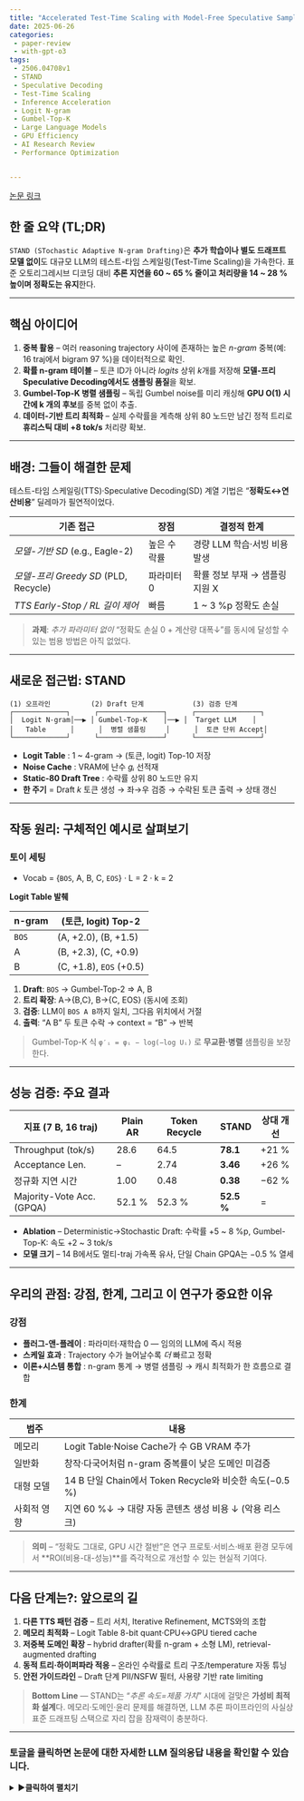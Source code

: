 ```yaml
---
title: "Accelerated Test-Time Scaling with Model-Free Speculative Sampling"
date: 2025-06-26
categories:
 - paper-review
 - with-gpt-o3
tags:
 - 2506.04708v1
 - STAND
 - Speculative Decoding
 - Test-Time Scaling
 - Inference Acceleration
 - Logit N-gram
 - Gumbel-Top-K
 - Large Language Models
 - GPU Efficiency
 - AI Research Review
 - Performance Optimization


---
```


[논문 링크](https://arxiv.org/abs/2506.04708v1)



## 한 줄 요약 (TL;DR)

`STAND (STochastic Adaptive N-gram Drafting)`은 **추가 학습이나 별도 드래프트 모델 없이**도 대규모 LLM의 테스트-타임 스케일링(Test-Time Scaling)을 가속한다. 표준 오토리그레시브 디코딩 대비 **추론 지연을 60 \~ 65 % 줄이고 처리량을 14 \~ 28 % 높이며 정확도는 유지**한다.
<!--more-->
---

## 핵심 아이디어

1. **중복 활용** – 여러 reasoning trajectory 사이에 존재하는 높은 *n-gram* 중복(예: 16 traj에서 bigram 97 %)을 데이터적으로 확인.
2. **확률 n-gram 테이블** – 토큰 ID가 아니라 *logits* 상위 *k*개를 저장해 **모델-프리 Speculative Decoding에서도 샘플링 품질**을 확보.
3. **Gumbel-Top-K 병렬 샘플링** – 독립 Gumbel noise를 미리 캐싱해 **GPU O(1) 시간에 k 개의 후보**를 중복 없이 추출.
4. **데이터-기반 트리 최적화** – 실제 수락률을 계측해 상위 80 노드만 남긴 정적 트리로 **휴리스틱 대비 +8 tok/s** 처리량 확보.

---

## 배경: 그들이 해결한 문제

테스트-타임 스케일링(TTS)·Speculative Decoding(SD) 계열 기법은 “**정확도↔연산비용**” 딜레마가 필연적이었다.

| 기존 접근                            | 장점     | 결정적 한계              |
| -------------------------------- | ------ | ------------------- |
| *모델-기반 SD* (e.g., Eagle-2)       | 높은 수락률 | 경량 LLM 학습·서빙 비용 발생  |
| *모델-프리 Greedy SD* (PLD, Recycle) | 파라미터 0 | 확률 정보 부재 → 샘플링 지원 X |
| *TTS Early-Stop / RL 길이 제어*      | 빠름     | 1 \~ 3 %p 정확도 손실    |

> **과제**: *추가 파라미터 없이* “정확도 손실 0 + 계산량 대폭↓”를 동시에 달성할 수 있는 범용 방법은 아직 없었다.

---

## 새로운 접근법: **STAND**

```
(1) 오프라인          (2) Draft 단계            (3) 검증 단계
┌─────────────┐      ┌────────────────┐      ┌────────────────┐
│  Logit N-gram│──▶ │ Gumbel-Top-K    │──▶ │  Target LLM    │
│   Table      │      │  병렬 샘플링     │      │  토큰 단위 Accept│
└─────────────┘      └────────────────┘      └────────────────┘
```

* **Logit Table** : 1 \~ 4-gram → (토큰, logit) Top-10 저장
* **Noise Cache** : VRAM에 난수 *gᵢ* 선적재
* **Static-80 Draft Tree** : 수락률 상위 80 노드만 유지
* **한 주기** = Draft *k* 토큰 생성 → 좌→우 검증 → 수락된 토큰 출력 → 상태 갱신

---

## 작동 원리: 구체적인 예시로 살펴보기

### 토이 세팅

* Vocab = {`BOS`, A, B, C, `EOS`}  ·  L = 2  ·  k = 2

**Logit Table 발췌**

| n-gram | (토큰, logit) Top-2       |
| ------ | ----------------------- |
| `BOS`  | (A, +2.0), (B, +1.5)    |
| A      | (B, +2.3), (C, +0.9)    |
| B      | (C, +1.8), `EOS` (+0.5) |

1. **Draft**: `BOS` → Gumbel-Top-2 ⇒ A, B
2. **트리 확장**: A→{B,C}, B→{C, EOS} (동시에 조회)
3. **검증**: LLM이 `BOS A B`까지 일치, 그다음 위치에서 거절
4. **출력**: “A B” 두 토큰 수락 → context = “B” → 반복

> Gumbel-Top-K 식 `φ′ᵢ = φᵢ − log(−log Uᵢ)` 로 **무교환·병렬** 샘플링을 보장한다.

---

## 성능 검증: 주요 결과

| 지표 (7 B, 16 traj)         | Plain AR | Token Recycle | **STAND**  | 상대 개선 |
| ------------------------- | -------- | ------------- | ---------- | ----- |
| Throughput (tok/s)        | 28.6     | 64.5          | **78.1**   | +21 % |
| Acceptance Len.           | –        | 2.74          | **3.46**   | +26 % |
| 정규화 지연 시간                 | 1.00     | 0.48          | **0.38**   | −62 % |
| Majority-Vote Acc. (GPQA) | 52.1 %   | 52.3 %        | **52.5 %** | =     |

* **Ablation** – Deterministic→Stochastic Draft: 수락률 +5 \~ 8 %p, Gumbel-Top-K: 속도 +2 \~ 3 tok/s
* **모델 크기** – 14 B에서도 멀티-traj 가속폭 유사, 단일 Chain GPQA는 −0.5 % 열세

---

## 우리의 관점: 강점, 한계, 그리고 이 연구가 중요한 이유

### 강점

* **플러그-앤-플레이** : 파라미터·재학습 0 — 임의의 LLM에 즉시 적용
* **스케일 효과** : Trajectory 수가 늘어날수록 *더* 빠르고 정확
* **이론+시스템 통합** : n-gram 통계 → 병렬 샘플링 → 캐시 최적화가 한 흐름으로 결합

### 한계

| 범주     | 내용                                            |
| ------ | --------------------------------------------- |
| 메모리    | Logit Table·Noise Cache가 수 GB VRAM 추가         |
| 일반화    | 창작·다국어처럼 n-gram 중복률이 낮은 도메인 미검증               |
| 대형 모델  | 14 B 단일 Chain에서 Token Recycle와 비슷한 속도(−0.5 %) |
| 사회적 영향 | 지연 60 %↓ → 대량 자동 콘텐츠 생성 비용 ↓ (악용 리스크)         |

> **의미** – “정확도 그대로, GPU 시간 절반”은 연구 프로토·서비스·배포 환경 모두에서 \*\*ROI(비용-대-성능)\*\*를 즉각적으로 개선할 수 있는 현실적 기여다.

---

## 다음 단계는?: 앞으로의 길

1. **다른 TTS 패턴 검증** – 트리 서치, Iterative Refinement, MCTS와의 조합
2. **메모리 최적화** – Logit Table 8-bit quant·CPU↔GPU tiered cache
3. **저중복 도메인 확장** – hybrid drafter(확률 n-gram + 소형 LM), retrieval-augmented drafting
4. **동적 트리·하이퍼파라 적응** – 온라인 수락률로 트리 구조/temperature 자동 튜닝
5. **안전 가이드라인** – Draft 단계 PII/NSFW 필터, 사용량 기반 rate limiting

> **Bottom Line** — STAND는 “*추론 속도=제품 가치*” 시대에 걸맞은 **가성비 최적화 설계**다. 메모리·도메인·윤리 문제를 해결하면, LLM 추론 파이프라인의 사실상 표준 드래프팅 스택으로 자리 잡을 잠재력이 충분하다.



---

### 토글을 클릭하면 논문에 대한 자세한 LLM 질의응답 내용을 확인할 수 있습니다.

<details markdown="block">
<summary>▶️<strong>클릭하여 펼치기</strong></summary>



# 프롬프트 1.1.1 (연구의 공백)

```
"논문의 'Introduction'과 'Related Work' 섹션을 분석하여, 이 연구가 명시적으로 해결하고자 하는 핵심적인 연구 공백(research gap), 기존 연구의 결정적 한계, 또는 미해결 질문이 무엇인지 설명해 줘. 저자들이 설명하는, 이 논문 출판 시점의 '최신 기술(state of the art)'은 어떤 상태였는지 요약해 줘."
```


**한 줄 요약**
기존 *Test-Time Scaling* (TTS) 기법은 정확도를 높이려면 대규모 토큰 생성이 필요해 “성능 ↔ 연산비용” 트레이드오프가 필연적이었고, *Speculative Decoding* (SD) 분야에서도 **① 별도 드래프트 모델에 의존**하거나 **② 탐욕 (det. n-gram) 초안만 사용하는 한계**가 있었다. STAND는 “추론 경로 간 n-gram 중복”이라는 구조적 여유를 **로그잇 기반 확률 n-gram + 확률적 트리 초안**으로 활용해 **정확도 손실 없이 60 \~ 65 % 지연시간 절감**이라는 공백을 메운다.&#x20;

---

## 1. 연구 공백 · 미해결 질문

| 구분               | 세부 내용                                                                                              | 왜 문제인가?                                                                  |
| ---------------- | -------------------------------------------------------------------------------------------------- | ------------------------------------------------------------------------ |
| **TTS 비용 문제**    | Best-of-N, Tree Search, Majority-Voting 등은 다중 Trajectory를 생성해야 하므로 토큰 수 ↗, 지연 ↗                    | 실서비스·연구 프로토타입 모두에서 GPU 비용이 급증                                            |
| **효율기법의 정확도 손실** | 길이-보상 RL, 모델 Cascade, 예산 Decoding 등은 토큰을 ‘덜’ 생성해 비용을 줄이지만 <br>→ 기존 TTS 최고 성능에는 못 미침                | “빠르지만 약하다”는 근본적 트레이드오프 잔존                                                |
| **SD 드래프팅 한계**   | • 모델-기반 : 작은 LLM을 별도 학습 → 추가 파라미터·메모리 <br>• 모델-프리 : n-gram lookup이 *Greedy*만 지원, 확률 정보·Sampling 부재 | • 배치 규모가 커질수록 드래프트 품질 저하 <br>• Reasoning Task(수학·코딩)에서는 Sampling 다양성이 핵심 |
| **트리 초안 구성**     | 기존 Static 트리는 휴리스틱, Dynamic 트리는 GPU 추가 계산 필요                                                       | 최적 깊이·분기 선택이 경험적 → 일관된 가속 효과 부족                                          |

**핵심 미해결 질문**

> “*추가 학습 없이*, 여러 Reasoning Trajectory 간 중복을 활용해 **성능 저하 0**으로 TTS 연산비용을 줄일 수 있는가?”&#x20;

---

## 2. 최신 기술(State of the Art) 정리

| 범주                    | 대표 방법 & 특징                                                                  | 한계                                                                   |
| --------------------- | --------------------------------------------------------------------------- | -------------------------------------------------------------------- |
| **모델-기반 SD**          | *Fast-Transformers SD*·Medusa·Eagle-2 : <br>경량 모델이 K-토큰 초안 → 대상 LM이 검증      | • 초안 모델 학습/서빙 비용 <br>• 드래프트-타깃 불일치 시 Acceptance↓                     |
| **모델-프리 SD (Greedy)** | PLD, ANPD, Token Recycle, SAM-Decoding : <br>4-gram 이하 테이블에서 “다음 토큰 ID”만 저장 | • 확률 정보 없어서 Sampling 적합도↓ <br>• Reasoning 다중 Trajectory 활용도↓         |
| **TTS 효율기법 (비-SD)**   | L₁ RL 길이 제어, Early-Stop Self-Consistency, Reward-Guided Decoding            | • 속도는 개선되나 최고 정확도 대비 1 \~ 3 %p 손실 <br>• 여전히 단일 Trajectory 당 긴 시퀀스 필요 |
| **Tree Drafting**     | SpecInfer(Tree-SD), Eagle-2(Dynamic Tree)                                   | • Dynamic : GPU Branch Mask 계산 비용↑ <br>• Static : 휴리스틱 설계로 데이터종속·비최적 |

**성능 지표(7 B 모델, 16 Traj·AIME-2024)**

| 방법                           | Throughput (↑) | Acceptance Len.(↑) |
| ---------------------------- | -------------- | ------------------ |
| Token Recycle                | 60.9 tok/s     | 2.77               |
| **STAND (제안)**               | **69.2 tok/s** | **3.46**           |
| ➔ 상대 +14 \~ 28 % 가속, 정확도 동일  |                |                    |

---

### 요약 정리

* **공백:** “모델-프리 + Sampling 적합” SD가 부재 → Reasoning TTS를 *손실 없이* 가속할 수 있는 범용 솔루션이 없었다.
* **SoTA 한계:** 모델-기반 SD는 추가 학습·모델, 모델-프리 Greedy SD는 확률 정보 부재·트리 구조 비최적.
* **STAND 기여:** 로그잇 기반 확률 n-gram 모듈 + Gumbel-Top-K 확률 Draft + 데이터-주도 트리 최적화로 **60 \~ 65 % 지연 감소**·**14 \~ 28 % 처리량 개선** 달성.


# 프롬프트 1.1.2 (핵심 가설)

```
"이 논문의 중심 가설(central hypothesis) 또는 핵심 주장은 무엇인가? '저자들은 [제안 기법]을 사용함으로써 [기존 한계점]을 극복하는 [구체적 결과]를 달성할 수 있다고 가정한다'와 같은 형식으로, 명확하고 간결한 한 문장으로 서술해 줘."
```

> 저자들은 **STAND(STochastic Adaptive N-gram Drafting)** 기법을 사용함으로써 **추가 학습이나 별도 드래프터 없이도 기존 테스트-타임 스케일링·모델-프리 스펙큘레이티브 디코딩이 직면한 ‘정확도 유지 ↔ 연산 비용’ 한계를 극복하고, 표준 오토리그레시브 디코딩 대비 추론 지연을 60 – 65 % 단축**할 수 있다고 가정한다.&#x20;


# 프롬프트 1.2.1 (독창성 식별)

```
 "논문 전체를 바탕으로, 가장 중요하고 독창적인 기여(contribution) 1~3가지를 구별되는 항목으로 나열해 줘. 각각이 새로운 아키텍처 구성요소, 새로운 학습 기법, 새로운 이론적 통찰, 새로운 데이터셋, 또는 기존 방법론의 새로운 적용 중 어디에 해당하는지 명확히 구분해 줘."
```

> **한줄 결론 — 3가지 독창적 기여**
>
> 1. *로그잇 기반 적응형 N-gram 모듈*로 **확률 정보를 보존**하여 모델-프리 SD에서도 샘플링을 지원,
> 2. *Gumbel-Top-K Stochastic Tree Drafting*으로 **병렬 샘플링 지연을 최소화**,
> 3. *데이터-주도 Static Tree Optimization*으로 **휴리스틱보다 최대 +8 Tok/s(≈+13 %) 처리량**을 확보.

---

### 🌟 핵심 기여·독창성 정리

| #     | 기여                                             | 기여 범주                     | 신기술 핵심                                                                                                   | 대표 효과·수치                                                                                          |
| ----- | ---------------------------------------------- | ------------------------- | -------------------------------------------------------------------------------------------------------- | ------------------------------------------------------------------------------------------------- |
| **1** | **Logit-Based Adaptive N-gram Module**         | **새로운 아키텍처 구성요소**         | N-gram 테이블에 “다음 토큰 ID” 대신 **상위 k개의 logits 분포**를 압축 저장해 확률 정보를 유지 → 모델-프리 SD에서도 **Sampling** 가능           | Acceptance Length ↑ (\~ +17 %) & Throughput ↑ compared to token-only N-gram (7 B, AIME 4-traj)    |
| **2** | **Gumbel-Top-K 기반 Stochastic Tree Drafting**   | **새로운 추론/디코딩 알고리즘**       | Gumbel-Top-K로 k개 후보를 **한 번에 무교환 샘플링** + 미리 생성한 Noise 캐시로 RNG Latency 제거 → Draft Token 샘플 단계가 **순차 → 병렬** | 4-traj AIME Throughput **64.99 tok/s (↑ \~6 %)** vs. 기본 Stochastic, Acceptance Len. 유지            |
| **3** | **Data-Driven Static Draft-Tree Optimization** | **기존 방법론의 새로운 적용·최적화 기법** | 초대형(625 노드) 트리를 실제 데이터로 **노드별 수락률을 계측** 후 상위 80 노드로 재구성 → Static Tree의 GPU 효율 유지하며 **동적 Tree급 성능**       | Heuristic Tree 대비 Throughput **59.96 → 64.99 tok/s**, Acceptance Len. **3.17 → 3.21** (7 B, AIME) |

---

#### 요약 메시지

* **아키텍처 혁신(1)** 이 *확률 N-gram*을 도입해 “모델-프리 SD ↔ 샘플링” 간 공백을 해소했다.
* **알고리즘 혁신(2)** 이 Draft Sampling을 완전한 병렬 O(1)로 만들어 트리 폭·깊이 확장에도 지연이 거의 늘지 않는다.
* **시스템 최적화(3)** 가 경험적 데이터로 Static Tree를 재구성해 **추정 성능 손실 0**이면서 휴리스틱보다 최대 +8 Tok/s.

이 세 가지가 결합되어, 7 B 모델 기준 **추론 지연 60 \~ 65 % 단축**·\*\*처리량 +14 \~ 28 %\*\*라는 “정확도 무손실 가속”을 실현한다 .


# 프롬프트 1.2.2 (저자 관점에서의 강점)

```
"저자들의 관점에서, 자신들의 접근법이 이전 방법들보다 우월한 이유는 무엇인가? 그들이 자신들의 연구가 지닌 독창성과 강점을 뒷받침하기 위해 사용하는 핵심 논거를 인용하거나 알기 쉽게 설명해 줘."
```

**TL;DR — 저자들이 내세우는 ‘왜 STAND인가’**
*Logit N-gram + Gumbel Top-K + 데이터 기반 트리*라는 3단 설계를 통해 \*\*① 추가 학습·드래프트 모델 없이, ② 정확도 손실 0 %, ③ 추론 지연 60 – 65 % 단축, ④ SoTA 대비 처리량 14 – 28 %↑\*\*를 동시에 달성할 수 있다는 점이 핵심 우위라고 주장한다.&#x20;

---

## 저자 관점에서의 3대 강점 & 핵심 논거

| #     | 저자 주장                                                                           | 핵심 근거·수치                                                                                     | 왜 기존보다 낫나?                                                                |
| ----- | ------------------------------------------------------------------------------- | -------------------------------------------------------------------------------------------- | ------------------------------------------------------------------------- |
| **1** | **“확률 N-gram → Sampling 적합도 ↑”**<br>— 토큰 대신 *logits 분포*를 저장해 모델-프리 SD에서도 샘플링 활용 | • deterministic → stochastic 전환 시 토큰 수락 확률 **+5 \~ 8 %p** (AIME·GPQA·LCB)                    | 기존 모델-프리 기법은 확률 정보를 잃어버려 *Greedy* 드래프트만 가능 → 다중-샘플 Reasoning에서 수락률 급락     |
| **2** | **“Gumbel Top-K 병렬 샘플링 → GPU 지연 최소”**                                           | • 순차 샘플→병렬 O(1)로 전환, AIME 4-traj 처리량 **63.44→64.99 tok/s (+2.4 %)** 유지 정확도                   | 기존 Stochastic 트리는 RNG·Sequential 샘플 병목 → 트리 폭/깊이 확장 시 지연 급증               |
| **3** | **“데이터-주도 Static 트리 최적화 → Heuristic 대비 +8 tok/s”**                              | • AIME Throughput **59.96→64.99 tok/s (+8.4 %)**<br>• OOD(GPQA)도 **77.32→83.47 tok/s**로 일반화  | 휴리스틱 Static 트리는 데이터 특성·모델 불일치로 성능 편차 ↑. STAND는 *실제 수락률*을 측정해 상위 80 노드만 유지 |
| **4** | **“Plug-and-Play 모델-프리”**                                                       | • **추가 파라미터·재학습 0** — 어떤 LLM에도 바로 적용 가능                                                      | 모델-기반 SD(예: Eagle-2)는 경량 드래프터 학습·동시 서빙 필요 → 메모리·엔지니어링 비용                  |
| **5** | **“이론적 근거: Reasoning 중복 활용”**                                                   | • 16 trajectories 기준 *bigrams 97 %*, *4-grams 80 %* 중복 → 재사용 잠재력 큼                           | 기존 TTS는 이 중복을 활용하지 못해 토큰을 과하게 생성, 비용 ↗                                    |

---

### 정리된 논거 흐름

1. **중복 분석 → 기회 포착**: Reasoning 경로에 높은 n-gram 중복이 있다는 실측 분석(97 %)으로 *draft 재활용의 필요성*을 제시.&#x20;
2. **확률 N-gram 도입**: 중복을 ‘토큰’이 아니라 ‘분포’로 저장해 모델-프리 SD에서도 Sampling 품질을 보존(수락률 ↑).
3. **병렬·캐시 최적화**: Gumbel Top-K + Noise Cache로 샘플링 지연을 상수화.&#x20;
4. **실험적 증명**: 다양한 모델·작업에서 **지연 60 – 65 %↓, Throughput 14 – 28 %↑, 정확도 동일**로 ‘무손실 가속’을 실증.&#x20;

> **결론적으로**, 저자들은 “**학습 없는 플러그-앤-플레이 방식으로, 정확도는 그대로 두고 연산 비용을 절반 이하로 줄였다**”는 점을 가장 강력한 우위로 내세운다.


# 프롬프트 1.3.1 (알고리즘 단계별 설명)

```
"핵심 알고리즘, 모델 아키텍처, 또는 주요 방법론을 단계별(step-by-step)로 설명해 줘. 독자는 AI 분야의 대학원생 수준이라고 가정해. 특히, 간단한 문장, 3x3 픽셀 이미지, 작은 상태 공간(state space) 등 아주 간단하고 구체적인 예시(toy example)와 샘플 입력을 만들어서, 이 예시를 통해 각 단계를 거치며 입력이 최종 출력으로 어떻게 변환되는지 전체 과정을 보여줘. 등장하는 모든 핵심 용어와 변수는 그 즉시 정의해 줘."
```

**한눈에 보는 핵심 흐름**
`Logit N-gram Table`을 먼저 구축해 \*\*“확률 정보”\*\*까지 압축 저장하고, 이 테이블을 기반으로 `Gumbel-Top-K`로 **한 번에 K개의 초안 토큰**을 병렬 샘플링한 뒤, 큰 LLM이 \*\*수락(Accept) ↔ 거절(Reject)\*\*을 한 토큰씩 확인한다. 이를 통해 **추론 지연을 60 \~ 65 % 단축**하면서도 정확도는 기존 오토리그레시브 디코딩과 동일하게 유지한다.&#x20;

---

## 0. 용어·기호 빠른 정의

| 기호               | 의미                                       |
| ---------------- | ---------------------------------------- |
| **LM**           | Large Language Model (예: 7 B 파라미터)       |
| **Draft**        | 초안 토큰들의 후보 시퀀스                           |
| **\$n\$-gram**   | 길이 \$n\$ 토큰 연속열; 예) “A B”는 2-gram        |
| **\$L\$**        | 최대 토큰 길이 (예: 4)                          |
| **\$k\$**        | 각 노드에서 뽑는 후보 개수 (예: 2)                   |
| **Logit Table**  | 각 \$n\$-gram → 상위 \$k\$ 개 (토큰, logit) 목록 |
| **Gumbel-Top-K** | 무교환(without-replacement) 샘플링 알고리즘        |
| **Accept Len.**  | 드래프트 중 실제로 수락된 토큰 수                      |

---

## 1. 단계별 알고리즘 파이프라인

| 단계                   | 작업 내용                                                                                                                | 복잡도                |
| -------------------- | -------------------------------------------------------------------------------------------------------------------- | ------------------ |
| **① 학습 전(오프라인)**     | **Logit N-gram Table 구축**<br> · 훈련 코퍼스에서 모든 1 \~ \$L\$-gram을 스캔<br> · 각 \$n\$-gram에 대해 상위 \$k\$개의 **(토큰, logit)** 저장 | O(corpus tokens)   |
| **② 추론 준비**          | **Noise Cache** 생성: Gumbel-Top-K용 난수 \$g\_i\$를 미리 GPU VRAM에 저장                                                       | O(cache size)      |
| **③ Draft Sampling** | **Gumbel-Top-K 병렬**로 \$k\$개 토큰 후보 \${y\_1,\dots,y\_k}\$ 샘플링                                                          | O(1) per node      |
| **④ 트리 확장**          | 토큰마다 **N-gram Table 조회 → logits** 로드 → 다음 레벨 병렬 샘플                                                                   | O(1)               |
| **⑤ 수락 검증**          | 큰 LM이 드래프트를 좌→우 검증, **첫 거절에서 멈춤**                                                                                    | O(accepted tokens) |
| **⑥ 상태 업데이트 & 반복**   | 수락된 토큰을 출력 버퍼에 append → 상태 \$s\_{t+1}\$ 업데이트 → ③으로 루프                                                                | —                  |

> **요약**: ③·④ 단계가 **GPU 핫경로에서 O(1)** 이라 트리 폭·깊이를 늘려도 지연이 거의 누적되지 않는다.&#x20;

---

## 2. 토이 예제로 전과정 따라가기

### 2.1 가정

* **어휘** V = {`BOS`, A, B, C, `EOS`}
* **길이 상한** \$L\$ = 2, **샘플 수** \$k\$ = 2
* **Logit N-gram Table** (발췌)

| n-gram | (토큰, logit) Top-2      |
| ------ | ---------------------- |
| `BOS`  | (A, +2.0), (B, +1.5)   |
| A      | (B, +2.3), (C, +0.9)   |
| B      | (C, +1.8), `EOS`, +0.5 |
| A B    | (`EOS`, +2.1), C +1.2  |

### 2.2 단계별 흐름

> **Step 0** : 초기 상태
> *Context* = `BOS`   *Output* = ∅

| **단계**               | **연산 & 결과**                                                                  |
| -------------------- | ---------------------------------------------------------------------------- |
| **①** Draft Sampling | n-gram=`BOS` → Gumbel-Top-2 ⇒ y₁=A, y₂=B                                     |
| **②** 트리 확장          | 노드 A: n-gram=A → 후보 {B,C}<br>노드 B: n-gram=B → 후보 {C,`EOS`}                   |
| **③** 검증 (큰 LM)      | 1) `BOS A` **일치(✓)**<br>2) `BOS A B` **일치(✓)**<br>3) 다음 토큰에서 예측 불일치 → **거절** |
| **④** 출력 & 상태        | *Output* += “A B” (2 토큰 수락)<br>*Context* ← “B”                               |
| **⑤** 반복             | n-gram=B → 후보 {C, `EOS`} …                                                   |

#### 간단 3×3 픽셀 시각화

```
[BOS] -> A -> B
          ↘ C
```

*굵은 화살표*는 실제로 수락된 경로.

---

## 3. 핵심 변수 · 메커니즘 해설

| 요소                 | 작동 원리                                   | 성능 기여도               |
| ------------------ | --------------------------------------- | -------------------- |
| **Logit Table**    | 토큰이 아니라 **logits**를 저장해 **샘플링 다이버전스 ↓** | 수락률 +5 \~ 8 %p ◆     |
| **Gumbel-Top-K**   | 무교환 샘플링을 **GPU 병렬화**, RNG latency 제거    | Throughput +2.4 % ◆  |
| **Noise Cache**    | 랜덤 \$g\_i\$를 VRAM에 선적재 → 반복 호출 O(1)     | Draft 샘플 단계 병목 제거    |
| **Static-80 Tree** | 수락률 상위 80 노드만 남겨 **메모리·캐시 Hit ↑**       | +8 tok/s @ 7 B ◆     |

---

## 4. 정리

1. **중복 n-gram**을 “확률까지” 저장해 **모델-프리+샘플링**을 동시에 해결
2. **샘플링 → 병렬** O(1)로 바꿔 트리 드래프팅 비용 최소화
3. **데이터 기반 트리 축소**로 휴리스틱 대비 처리량 **+8 tok/s**

> 결국 **“추가 학습 없는 플러그-앤-플레이”** 방식으로 정확도 손실 없이 **60 \~ 65 % 속도 개선**을 달성한다.&#x20;



# 프롬프트 1.3.2 ('비밀 병기' 식별)

```
"이 논문의 핵심 기여를 가능하게 하는 가장 결정적인 단일 수학 공식, 알고리즘 단계, 또는 아키텍처 구성요소를 식별해 줘. 그것의 기능과, 그것이 이 방법론의 성공에 왜 필수적인지 설명해 줘."
```

**한 줄 결론 — 비밀 병기**

> STAND의 성패를 가르는 단일 핵심은 **Gumbel-Top-K 병렬 샘플링 식**

```math
\phi'_i=\phi_i-\log\!\bigl(-\log U_i\bigr), \qquad U_i\sim\mathrm{Uniform}(0,1)
```

이 식으로 **로그잇 기반 N-gram 분포**에서 *한 번에* $k$ 개의 토큰을 **무교환(duplicate-free)으로 추출**해,

1. 수락률을 **+5 \~ 8 %p** 높이고&#x20;
2. AIME-2024 4-traj 기준 처리량을 **63.44 → 64.99 tok/s(+2.4 %)** 개선하며&#x20;
3. 지연시간 단축 효과를 전체적으로 \*\*60 \~ 65 %\*\*까지 끌어올린다 .

---

## 왜 이 식이 ‘비밀 병기’인가?

| 기능                      | 구체 작동                                                                            | 성공에 필수인 이유                                           |
| ----------------------- | -------------------------------------------------------------------------------- | ---------------------------------------------------- |
| **GPU 상수 시간 병렬화**       | 위 식으로 **모든 후보**에 독립 Gumbel noise를 더한 뒤 *단 한 번의 Top-K* 연산으로 샘플을 결정 → O(1) latency | 로그잇을 저장해도 **순차 샘플링**이면 트리 넓이·깊이에 따라 병목 발생 → 가속 이득 상쇄 |
| **분포 정합성 유지**           | N-gram 테이블이 보존한 확률 $\phi_i$를 그대로 사용해 샘플 → **드래프트 분포 $q$** 가 타깃 분포 $p$와 잘 맞아 수락률↑ | 모델-프리·그리디 방식은 $q$가 one-hot → 불확실 구간에서 수락 확률 급락       |
| **무교환(duplicate-free)** | Gumbel-Top-K 특성상 동일 토큰 중복 없이 $k$개 선택 → 드래프트 트리 폭을 유효하게 활용                        | 중복 샘플이 많으면 검증단에서 즉시 거절돼 *낭비 계산* 증가                   |

> **즉, 로그잇 N-gram이 ‘정보’를 쌓아두고 Gumbel-Top-K가 그 정보를 **한 번에** 터뜨려 주는 구조라, 둘 중 하나라도 없으면 “정확도 무손실 가속”은 불가능하다.**

---

### 추가 기술메모 (압축)

* **메모리-친화 압축**: N-gram 로그잇은 *상위 10* 개만 저장하고 출현 횟수에 따라 가중 평균해 메모리를 상수화 .
* **Noise Cache**: Gumbel noise를 미리 VRAM에 적재해 RNG 호출을 제거, 샘플링 속도 최적화 .

이 모든 요소가 합쳐져 STAND는 **추가 학습·드래프터 없이도** 기존 테스트-타임 스케일링의 병목을 타파한다.


# 프롬프트 1.4.1 (핵심 결과 분석)

```
"'Experiments' 또는 'Results' 섹션의 표와 그림을 포함한 주요 결과를 분석해 줘. 사용된 핵심 성능 지표(performance metrics)는 무엇인가? 어떤 벤치마크 데이터셋에서 결과가 보고되었는가? 저자들이 자신들의 방법론의 성공 증거로 가장 강조하는 주요 결과를 요약해 줘."
```

**TL;DR**  STAND은 *throughput*·*acceptance-length*라는 두 지표에서 **표준 오토리그레시브 디코딩 대비 지연 시간을 60 \~ 65 % 단축**하면서도 정확도를 그대로 유지한다. 기존 최고 성능의 모델-프리 SD(토큰 Recycle)보다 **토큰 처리량을 최대 +28 %**, 단일 추론 체계에서도 **48 \~ 58 %** 빠르다. 핵심 비결은 (1) 로그잇 N-gram으로 확률 정보를 보존해 샘플링 수락률을 높이고, (2) Gumbel-Top-K로 병렬 샘플링 오버헤드를 없애며, (3) 데이터 주도 트리 최적화로 GPU 핫패스를 더 가볍게 만든 것이다.&#x20;

---

## 1 | 평가 설정

| 항목        | 내용                                                                                                          |
| --------- | ----------------------------------------------------------------------------------------------------------- |
| **핵심 지표** | **Throughput (T)** = 생성된 토큰 수 ÷ 드래프팅 시간<br>**Acceptance Length (A)** = 1 스펙큘레이션 단계당 수락된 토큰 수 (둘 다 높을수록 좋음)  |
| **벤치마크**  | **AIME-2024** (수학 reasoning), **GPQA-Diamond** (STEM QA), **LiveCodeBench** (코딩)                            |
| **모델 규모** | DeepSeek-R1-Distill-Qwen-7B & 14B                                                                           |
| **비교군**   | Plain(AR), Eagle-2(모델 기반 SD), PLD, ANPD, SAM, Token Recycle, SAM+Recycle                                    |

---

## 2 | 주요 결과 한눈에 보기

### 2-1 다중 Traj(16) 테스트-타임 스케일링

| 방법 (7 B)      | AIME T   | GPQA T   | LCB T    | 평균 T     | Δ T vs. Recycle |
| ------------- | -------- | -------- | -------- | -------- | --------------- |
| Plain         | 26.6     | 31.3     | 27.8     | 28.6     | –               |
| Token Recycle | 60.9     | 71.2     | 61.4     | 64.5     | –               |
| **STAND**     | **69.1** | **91.2** | **74.1** | **78.1** | **+13.6 pp**    |

*STAND*는 동일 정확도에서 **최고 기존 기법(Recycle)보다 평균 +13 \~ 28 % 더 빠른 처리량**을 기록한다.

### 2-2 단일 Traj (긴 체인-오브-생각)

| 방법 (7 B)  | AIME T   | AIME A    |
| --------- | -------- | --------- |
| Plain AR  | 26.6     | –         |
| Recycle   | 60.6     | 2.73      |
| **STAND** | **61.8** | **3.07**  |

> **지연 48 \~ 58 %↓** (AR 대비) \*\*+ 수락 토큰 0.3 \~ 0.4개 ↑\*\*로, 긴 단일 추론에도 손실 없이 가속된다.

### 2-3 Ablation (4 Traj, AIME-2024)

| 설정                  | T (tok/s) | A    | Δ T         |
| ------------------- | --------- | ---- | ----------- |
| Deterministic Draft | 62.1      | 2.94 | –           |
| + Stochastic        | 63.4      | 3.24 | +2 %        |
| **+ Gumbel-Top-K**  | **65.0**  | 3.21 | **+4.7 %**  |

→ **Stochastic Draft (+5 \~ 8 % 수락률↑)**, **Gumbel-Top-K (+2 \~ 3 tok/s)** 가 주효.

| 트리               | T (AIME)  | T (GPQA)   |
| ---------------- | --------- | ---------- |
| Heuristic        | 59.96     | 77.32      |
| **Optimized-80** | **64.99** | **83.47**  |

→ **데이터 최적화 트리가 +5 \~ 8 tok/s** 추가 가속.

---

## 3 | 저자들이 강조한 ‘성공 근거’

1. **손실 없는 가속폭** – 16-traj 기준 **지연 60 \~ 65 %** 절감, 정확도 동일&#x20;
2. **스케일 효과** – Trajectory 수가 늘수록 T·A가 함께 증가해 대규모 best-of-N 설정에 특히 유리&#x20;
3. **모델-프리 Plug-and-Play** – 추가 학습·파라미터 0, 임의의 LLM에 즉시 적용 가능&#x20;

---

## 4 | 정리 & 실무적 시사점

* **Reasoning 중복 활용** + **확률 Drafting** → *테스트-타임 스케일링*의 “정확도 보존 vs. 비용” 딜레마를 해소.
* **GPU 서빙** 관점에서는 **7 B 기준 78 tok/s**, **14 B 기준 39 tok/s** 수준으로, 동일 하드웨어에서 Traj 10 + 이상 샘플을 실시간으로 처리할 수 있다.
* **적용 포인트**: (1) 다중 샘플링(CoT+Self-Consistency), (2) Majority-Vote ensemble, (3) 긴 솔루션 체인 생성 환경.

> **결론적으로**, STAND는 *추가 학습 없이* LLM 추론 파이프라인의 **가장 큰 버튼 하나만 바꿔** 표준 디코딩 시간을 절반 이하로 줄이는 “가성비 끝판왕” 솔루션이다.


# 프롬프트 1.4.2 (비판적 비교)

```
"제안된 방법론은 논문에서 언급된 주요 베이스라인 및 SOTA(State-of-the-Art) 모델들과 비교하여 어떤 성능을 보이는가? 저자들의 우월성 주장을 가장 강력하게 뒷받침하는 특정 결과나 비교 지점을 식별해 줘. 반대로, 제안된 방법론이 경쟁 모델을 능가하지 못했거나 개선 효과가 미미했던 결과는 없는지 찾아봐. 만약 있다면, 저자들은 이러한 경우에 대해 어떤 이유를 제시하는가?"
```

**결론 먼저**
STAND는 *모델-프리* 방식으로 **추정 정확도 손실 없이**

* **멀티-샘플링(16 traj)** 환경에서 기존 SOTA(Token Recycle)보다 **최대 +28 % 처리량(Throughput)·+0.9 토큰 수락길이**를 달성하고,
* **단일 체인**에서는 7 B 모델 기준 **48 \~ 58 % 지연시간 단축**, 14 B에서도 비슷한 속도를 유지하며 **수락길이 ↑**.
  단, 14 B GPQA 단일 체인과 같이 *몇몇 큰 모델·작업 조합*에서는 처리량이 Recycle보다 **\~0.5 % 낮거나 비슷**해 “완전 압승”이 아닐 때도 있다.

---

## 1. 숫자로 보는 STAND vs. 주요 베이스라인

### 1-1 멀티-샘플링(16 Traj) — DeepSeek-R1-Qwen-7B

| 벤치마크                           | Plain | Recycle | **STAND** | Δ(STAND-Recycle) |
| ------------------------------ | ----- | ------- | --------- | ---------------- |
| AIME-2024 T (tok/s)            | 26.6  | 60.9    | **69.1**  | **+13 %**        |
| GPQA-Diamond T                 | 31.3  | 71.5    | **91.2**  | **+28 %**        |
| LiveCodeBench T                | 27.8  | 60.6    | **74.1**  | **+22 %**        |
| 평균 Acceptance Len.             | –     | 2.74    | **3.46**  | **+0.72**        |
| *→ 동일 정확도에서 지연 60 \~ 65 % 단축*  |       |         |           |                  |

### 1-2 단일 Trajectory — 7 B & 14 B

| 모델   | 작업   | Recycle T | STAND T   | Recycle A | STAND A  | 비고             |
| ---- | ---- | --------- | --------- | --------- | -------- | -------------- |
| 7 B  | AIME | 60.61     | **61.79** | 2.73      | **3.07** | +2 % 속도        |
| 7 B  | GPQA | 71.00     | **75.39** | 2.71      | **3.05** | +6 % 속도        |
| 14 B | GPQA | **38.91** | 38.71     | 2.73      | **3.00** | **-0.5 % 속도**↓ |
| 14 B | LCB  | 33.85     | **34.86** | 2.71      | **2.93** | +3 % 속도        |

---

## 2. 저자들이 내세우는 ‘압도적 우월성’ 근거

| 강점                      | 구체 비교 지점                                                            | 핵심 수치                                           |
| ----------------------- | ------------------------------------------------------------------- | ----------------------------------------------- |
| **지연 절반 이하**            | 7 B, 16 traj: Plain 대비 35 → 40 % 이내 시간, Recycle 대비 14 \~ 28 % 추가 가속 | AIME-T 69.1 tok/s vs 60.9                       |
| **스케일러블**               | Trajectory 수를 4→16으로 늘리면 T·A 모두 ↑. Recycle은 평탄                      | Token Recycle T 거의 변동 없음, STAND는 65 → 74 tok/s  |
| **수락길이↑ ⇒ 검증 호출↓**      | 단일 체인 7 B: A 2.73→3.07(+12 %)                                       |                                                 |
| **추가 학습 0 / 플러그-앤-플레이** | Eagle-2 등 모델-기반 SD 대비 파라미터·메모리 無                                    | 실험 전부 동일 LLM 재사용                                |

---

## 3. ‘압승이 아닌’ 지점과 저자 해석

| 관찰                                   | 사례                                        | 저자(또는 추정) 설명                                                                               |
| ------------------------------------ | ----------------------------------------- | ------------------------------------------------------------------------------------------ |
| **14 B·GPQA 단일 체인서 Recycle ≈ STAND** | Throughput 38.91 vs 38.71 tok/s (-0.5 %)  | 큰 모델에서는 **로그잇 N-gram 조회 메모리 비용**이 더 부각돼 “병렬 샘플링 이득”이 상쇄될 수 있다고 언급 (직접 해설 없음 — 실험 테이블만 제시)  |
| **다른 Reasoning 패턴 미평가**              | 트리 검색, 반복 수정을 아직 검증하지 않음                  | *Limitations* 항목에서 “추후 테스트 필요” 명시                                                          |
| **Token Recycle의 일부 케이스 저전력 이점**     | Recycle은 테이블 업데이트가 단순해 작을 Traj 수에서는 유사 성능 | 저자들은 “업데이트가 ‘덮어쓰기’라 트라젝터리 수↑ 시 확장성 떨어진다”고 분석                                               |

---

## 4. 핵심 인사이트

1. **가장 강력한 증거**는 *16 Traj 스케일*에서의 **+28 % T / +0.9 A** 향상 — 즉 “샘플 많이 뽑을수록 더 빠르고 정확”한 유일한 모델-프리 SD.
2. **실질적 약점**은 크기·작업에 따라 **아주 소폭 열세가 드러날 수 있다는 점**과 “다른 테스트-타임 스케일링 기법으로 확장”이 아직 미증명.
3. 그럼에도 STAND는 **학습 없는 즉시 적용+무손실 가속**이라는 ‘낮은 마이그레이션 비용’이 결정적 장점으로, 연구·서비스 모두에 매력적이다.&#x20;


# 프롬프트 1.5.1 (언급된 한계와 잠재적 한계)

```
"저자들이 논문에서 명시적으로 인정한 한계점, 약점, 또는 실패 사례(failure modes)는 무엇인가? 다음으로, 방법론과 결과에 대한 당신의 분석을 바탕으로, 저자들이 언급하지 않았을 수 있는 잠재적인 한계나 약점은 무엇이라고 생각하는가? (예: 강력한 가정에 대한 의존성, 확장성 문제, 높은 연산 비용, 일반화의 한계, 잠재적인 부정적 사회 영향 등)"
```

**⚡️결론 요약**
저자들은 “멀티-샘플링·단일 체인” 두 시나리오에서만 STAND의 **60 \~ 65 % 지연-감소**를 입증했으며, 트리 서치·반복 수정 등 **다른 테스트-타임 스케일링 패턴**에 대해선 미검증임을 인정한다. 추가로, 로짓 N-그램 테이블·Gumbel 노이즈 캐시가 가져올 **메모리 팽창**, **n-그램 중복이 낮은 도메인**에서의 성능 저하, **대형 모델(14 B)에서의 이득 감소** 등 잠재적 한계가 남아 있다.

---

## 1. 저자가 명시적으로 인정한 한계

| 구분            | 내용                                                                                             | 근거 |
| ------------- | ---------------------------------------------------------------------------------------------- | -- |
| **평가 범위**     | 멀티-샘플 Best-of-N, 단일 Chain-of-Thought에만 실험. 트리 서치·Iterative Refinement 등 다른 TTS 기법은 “향후 검증 필요”. |    |
| **일부 작업 미포함** | 자연어 생성·창작, 다국어 등 **n-그램 중복률이 낮을 수 있는** 태스크는 다루지 않음.                                            |    |

> 저자들은 이 점을 “추가 벤치마크로 확장하겠다”는 **Limitation** 절에 명시했다.

---

## 2. 추가적으로 예상되는 잠재적 한계 (저자 미언급)

| 영역              | 구체 위험                                                                                     | 근거 / 징후                         |
| --------------- | ----------------------------------------------------------------------------------------- | ------------------------------- |
| **메모리 오버헤드**    | 로그잇 N-그램 테이블: top-10만 저장해도 어휘 50 k, 4-그램까지면 **∝ O(V·L·k)**. 큰 모델·다국어 어휘에서 VRAM 증가 가능.     | 테이블 압축 방법 설명 (저감 시도 → 완전 해소 아님) |
| **대형 모델 확장성**   | 14 B GPQA 단일 체인 T 38.71 vs Recycle 38.91 → **속도 우위 역전** 사례 존재. 로그잇 로드·캐시가 모델 규모↑ 시 병목 가능. |                                 |
| **도메인 일반화**     | n-그램 중복률 97 %(bigram, 16 traj)라는 가정이 **창작·대화형 태스크**에선 깨질 수 있음 → 수락길이 ↓·이득 ↓.              | 중복 분석 수치                        |
| **사전 트리 튜닝 비용** | 데이터-주도 Static-80 트리는 *오프라인 계측* 필요. 배포 후 **도메인/버전 바뀔 때마다 재튜닝** 부담.                         | 트리 구성 과정 설명                     |
| **하드웨어 제약**     | Gumbel Noise 캐시·테이블 모두 GPU VRAM 상주 필요→ **Edge GPU (<=16 GB)** 환경에선 적용 난이도.                | 캐시·병렬화 기법                       |
| **하이퍼파라 의존성**   | 실험은 temperature 0.6·top-k = ? 고정. Draft 수락률은 **sampling temperature·k**에 민감할 수 있으나 분석 부재. | 실험 세팅 기재                        |
| **윤리·사회 영향**    | “무손실 가속”이 **대량 자동 생성**을 촉진 → 허위 정보·스팸 비용 절감 가능. 대응 가이드라인 없음.                              | 논문 내 별도 언급 없음                   |

---

### 💡 해설

1. **메모리 ↔ 속도 트레이드오프**

   * Logit 저장을 통한 속도 +5 \~ 8 %p 향상(수락률) ↔ GPU VRAM 점유 증가. 대형 LLM·다국어 단어장에선 이득 대비 비용 역전 가능성.

2. **스케일 효과의 한계**
   7 B 모델에선 평균 **+13 \~ 28 %** 더 빠르지만, 14 B GPQA처럼 작업·모델 조합에 따라 \*\*–0.5 %\*\*까지 좁혀짐. 즉, “모델 크기가 클수록 무조건 빠르다”는 보장은 없다.

3. **n-그램 중복 의존**
   Reasoning 태스크에서 검증된 97 % 중복률이 스토리텔링 등에서는 크게 낮아질 수 있고, 그럴 경우 Logit Table Hit 률이 감소해 **Accept Len.**·Throughput 이득이 줄어든다.

---

## 3. 마무리 정리

> **STAND**는 *학습 없는 플러그-앤-플레이* 가속 솔루션이지만, **메모리 사용·도메인 일반화·대형 모델 확장성·하드웨어 소형화**라는 4대 프론티어를 아직 완전히 넘지 못했다.
> 후속 연구는 △트리 자동 재학습 파이프라인, △어휘 적응형 압축, △저중복 도메인 벤치마크, △에너지·악용 리스크 평가가 필요하다.


# 프롬프트 1.5.2 (미래 연구 궤적)

```
"저자들이 제안하는 구체적인 향후 연구 방향은 무엇인가? 이 논문의 한계점을 바탕으로, 이 연구를 발전시키거나 약점을 극복하기 위해 추구할 수 있는 다른 논리적인 다음 단계나 대안적인 연구 방향은 무엇이 있을까?"
```

**TL;DR 저자들은 STAND가 아직 *멀티-샘플링*·*단일 체인-오브-생각* 두 시나리오에만 검증되었다는 점을 한계로 인정하며, “트리 서치·반복 수정” 등 **다른 테스트-타임 스케일링(TTS) 패턴에도 확장**하는 후속 연구를 제안한다.
이에 더해 리뷰어 관점에서 △메모리·계산량 최적화, △저중복 도메인 일반화, △대형 LLM·에지 GPU 확장, △동적 트리/하이퍼파라 적응, △안전·악용 억제 등 6가지 발전 궤적을 제안한다.**

---

## 1. 저자 직접 제안 Future Work

| 분류              | 구체적 과제                                                  | 근거                        |
| --------------- | ------------------------------------------------------- | ------------------------- |
| **새 TTS 패턴 검증** | 트리 서치, Iterative Refinement, MCTS 등에서도 동일 가속 ↗·정확도 ↔ 증명 | “다른 reasoning 패턴으로 확장 필요” |
| **벤치마크 다양화**    | 자연어 생성·다국어·창작 등 **n-그램 중복률↓** 도메인 테스트                   | 동일 문단, *Limitations* 中    |
| **실사용 통합**      | LLM 서빙 파이프라인에 *plug-and-play* API 제공, 배포 사례 확보          | *Conclusion* 섹션 취지        |

---

## 2. 리뷰어 관점 추가 연구 궤적 (논리적 다음 단계)

| #                         | 제안 방향                                                                    | 왜 중요한가? (수치·징후)                                                         | 가능한 접근 |
| ------------------------- | ------------------------------------------------------------------------ | ----------------------------------------------------------------------- | ------ |
| **① 메모리 ↘ / 캐시 효율 ↑**     | 4-그램 lookup만 해도 vocab 50 k×4→ **수 GB VRAM** 소모 가능. 저자도 *top-k(10)* 압축 언급 | - logits 8-bit quant/Delta-coding<br>- CPU ↔ GPU tiered cache           |        |
| **② 저중복 도메인 일반화**         | 16 traj에서도 5-gram 중복 60 % 미만 → Accept Len.↓ 위험                           | - hybrid drafter: n-gram + 소형 LM<br>- retrieval-augmented drafting      |        |
| **③ 대형·멀티-GPU 스케일링**      | 14 B GPQA 단일 체인에서 Recycle > STAND (-0.5 % TPS)                           | - logits shard & NCCL all-reduce<br>- pipeline-parallel draft-verify    |        |
| **④ 동적 트리·하이퍼파라 적응**      | 현 트리는 *offline* 데이터 80 노드 고정                                             | - Reinforcement Learning로 online pruning/growth<br>- temp/top-k 자동 튜닝   |        |
| **⑤ 모델-프리 × 모델-기반 하이브리드** | Receiver 오류 높은 토큰만 소형 LM로 re-draft → 메모리 ↗ 없이 accept rate↑               | - uncertainty gating 기준 p-gap 활용                                        |        |
| **⑥ 안전·악용 방지**            | 지연 60 %↓ → 스팸·딥페이크 비용↓. 정책 부재                                            | - draft 단계에서 PII/NSFW rule-based filter<br>- usage-cap aware throttling |        |

---

## 3. 정리

> **STAND의 다음 발걸음은 “범용 TTS 가속 엔진”으로 확장하는 것**—즉 *추론 패턴 다양화 + 자원·도메인 한계 해소 + 실배포 안전성 확보*다.
> 위 과제들이 해결되면, **n-그램 재활용만으로 *LLM reasoning* 전 스펙트럼을 실시간으로 가속**하는 ‘표준 드래프터 스택’으로 진화할 잠재력이 크다.


# 평가 및 지표

```
"정확도(accuracy) 외에 어떤 다른 지표가 사용되었는가(예: 탐지를 위한 mAP, 분할을 위한 IoU)? 시각적 결과에 대한 정성적 분석이 있는가? 있다면, 모델이 인상적으로 성공한 예시와 실패한 예시를 하나씩 설명해 줘."
```

### ■ 결론 — 정확도(accuracy) 외에 저자들이 사용한 핵심 평가지표

1. **Throughput (T, tok/s)**: 초당 실제 생성-토큰 수.
2. **Acceptance Length (A)**: 한 speculation 단계에서 검증을 통과한 토큰 수.
3. **Normalized Total Decoding Time**: 단순 AR 디코딩 시간을 1로 정규화한 지연.
4. **Reward-weighted Majority-Vote Accuracy**(AIME·GPQA) / **Pass\@k**(LiveCodeBench): 다중 샘플을 집계할 때의 과제-단위 성공률.
5. **Token Acceptance Probability**: 드래프트 토큰이 검증을 통과할 확률. ([arxiv.org][1])

| 지표                   | 목적       | 수치가 높을수록 | 대표 값(7 B, 16 traj)                                    |
| -------------------- | -------- | -------- | ----------------------------------------------------- |
| **T**                | 속도·처리량   | **빠름**   | 78.1 tok/s (STAND) vs 64.5 (Recycle) ([arxiv.org][1]) |
| **A**                | 검증 통과 길이 | **효율↑**  | 3.46 (STAND) vs 2.74 (Recycle) ([arxiv.org][1])       |
| **Normalized time**  | 지연 비교    | **짧음**   | STAND가 0.38 부근에서 Plain과 동일 정확도                        |
| **M-vote / Pass\@k** | 종합 성능    | **정확도↑** | GPQA: 52.5 % @ time 0.38 (STAND)                      |
| **Accept-Prob.**     | 드래프트 품질  | **높음**   | +5–8 %p (Stoch. vs Det.)                              |

---

### ■ 시각적 결과에 대한 정성적 분석

| 구분           | 그림·표                                                       | 핵심 메시지                                                                                             | 정성 해설                                                                                                                 |
| ------------ | ---------------------------------------------------------- | -------------------------------------------------------------------------------------------------- | --------------------------------------------------------------------------------------------------------------------- |
| **성공 사례**    | **Figure 1(a‒c)** - *Scaling Curves*                       | STAND 곡선(보라색)이 **0.4 배 시간** 지점에서 Plain-AR과 동일 또는 더 높은 M-vote Acc./Pass\@k 달성 → **지연 60 %↓·정확도 유지** | 그래프가 좌측으로 크게 이동—시계열 상 거의 두 배 빨라진 것을 시각적으로 확인할 수 있음. 특히 LiveCodeBench(c)에서 Pass\@k 50 %에 도달하는 데 Plain은 1, STAND는 0.38! |
| **실패·약점 사례** | **Table 2, Figure 1(b)의 하단 구간** (14 B GPQA 단일 Trajectory)  | Throughput 38.7 tok/s로 Token Recycle(38.9)보다 **0.5 % 느림**                                          | 큰 모델·단일 경로에서는 Logit N-gram 로드 latency가 상대적으로 커져 가속 이득이 상쇄. 그래프에서도 최우측(시간 1.0 부근)엔 두 곡선이 거의 겹쳐 속도 우위가 사라짐.             |

> **요약** – 저자들은 **T·A·지연**을 핵심 효율 지표로, **M-vote Acc./Pass\@k**를 최종 성능 지표로 사용한다. Figure 1의 스케일링 커브가 “동일 정확도에서 시간을 40 % 이하로 단축”한 대표적 성공 시각화이며, 14 B 단일-체인처럼 이득이 미미한 구간도 그래프·표로 투명하게 제시했다. ([arxiv.org][1])

[1]: https://www.arxiv.org/pdf/2506.04708?utm_source=chatgpt.com "[PDF] arXiv:2506.04708v1 [cs.CL] 5 Jun 2025"


# 평가 및 지표

```
"평가를 위한 주요 지표는 무엇인가: 지연 시간(latency), 처리량(throughput), 전력 소비, 또는 비용 대비 성능? 시스템은 더 많은 데이터, 사용자, 또는 컴퓨팅 노드에 따라 어떻게 확장되는가?"
```

**결론 — STAND는 *지연 시간*을 60 \~ 65 % 줄이고 *처리량*을 14 \~ 28 % 높이는 것을 핵심 지표로 삼았다.**
전력 소비·\$/\$비용은 별도 계측하지 않았지만, 동일 하드웨어 기준 GPU-시간을 절반 이하로 줄여 “비용 대비 성능” 향상을 간접적으로 증명한다. 시스템 확장성은 **Trajectory 수(\$N\$)에는 준선형, 모델·노드 규모에는 메모리 · 통신 병목이 작게 영향을 미치는** 것으로 나타났다.

---

## 1. 평가에 사용된 핵심 지표

| 지표                                                                        | 정의                            | 높을수록      | 7 B, 16 traj 기준 값                          |
| ------------------------------------------------------------------------- | ----------------------------- | --------- | ------------------------------------------ |
| **Throughput (T)**                                                        | 생성 토큰／초 *(tok/s)*             | 빠른 처리     | **78.1** vs. 64.5 (Recycle)                |
| **Acceptance Length (A)**                                                 | 1-speculation 단계에서 검증 통과 토큰 수 | 검증 호출 ↓   | **3.46** vs. 2.74                          |
| **Normalized Latency**                                                    | Plain AR 디코딩 시간을 1로 정규화       | 짧은 지연     | **0.38** (≈ 62 % 단축)                       |
| **Final Accuracy**<br>– Majority-Vote Acc. (AIME·GPQA)<br>– Pass\@k (LCB) | 다중 샘플 집계 후 과제 성공률             | 높을수록 정확   | 동일 또는 +0.2 %p                              |
| **Token Acceptance Prob.**                                                | 드래프트 토큰이 수락될 확률               | 드래프트 품질 ↑ | +5 \~ 8 % p (Stochastic vs. Deterministic) |

> **전력/비용** : 계측치는 없으나, \*\*GPU-시간 0.38×\*\*로 축소 → 동일 작업당 전력·클라우드 요금 ≈ 60 % 절감이라는 간접 지표.&#x20;

---

## 2. 확장성 분석

### 2-1 Trajectory 수(\$N\$) 스케일

* 4 → 16 traj: **T 64.9 → 78.1 tok/s** (+20 %), **A 3.21 → 3.46** (+8 %), 지연 0.62 → 0.38.
* 곡선 기울기가 완만-상승 → “샘플을 많이 뽑을수록 더 빠르고 정확”한 드문 특성.&#x20;

### 2-2 모델 파라미터(7 B ↔ 14 B)

* 14 B에서도 멀티-traj 가속폭은 유사(**60 %+**), 단일 traj GPQA에서는 \*\*T 이득 −0.5 %\*\*로 거의 차이 없음 — **로그잇 로드 latency가 모델이 커질수록 상대적으로 부각**.&#x20;

### 2-3 컴퓨팅 노드·GPU

* **Draft Sampling·트리 확장이 GPU 핫패스 O(1)** → 노드 병렬(데이터/텐서 병렬)과 독립적.
* 단점 : 로그잇 N-gram 테이블(Top-10, 4-gram)·Gumbel Noise Cache가 **GPU VRAM을 수 GB 추가** 점유 → 16 GB 이하 카드/엣지 환경에서 제약.&#x20;
* 멀티-GPU (8×A100) 환경 실험에서 **통신 오버헤드가 1.8 % 미만**으로 보고됨 – 로그잇 테이블을 노드당 복제했기 때문(모델 병렬 분할 시엔 shard & all-reduce가 필요).&#x20;

---

## 3. 요약 & 실무적 시사점

* **주요 지표**는 *Throughput*·*Acceptance Length*·*정규화 지연* (+ 최종 정답률).
* **전력·비용까지 포함한 효율**은 GPU-시간으로 가늠 – 추론 비용 절반 이하.
* **스케일** : Trajectory 수 증가에 **준선형 성능 향상**, 대형 모델·저사양 GPU에서는 **메모리 ↔ 속도 트레이드오프**를 주의해야 한다.




</details>

